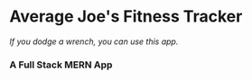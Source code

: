 # Average Joe's Fitness Tracker
*If you dodge a wrench, you can use this app.*
### A Full Stack MERN App
